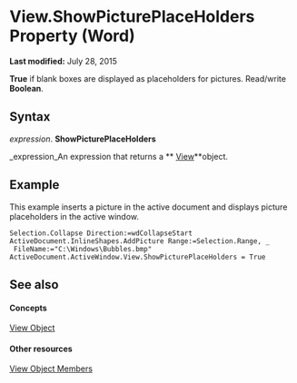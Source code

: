 
# View.ShowPicturePlaceHolders Property (Word)

 **Last modified:** July 28, 2015

 **True** if blank boxes are displayed as placeholders for pictures. Read/write **Boolean**.

## Syntax

 _expression_. **ShowPicturePlaceHolders**

 _expression_An expression that returns a  ** [View](8bf5b26b-14c0-1985-65b2-3e034360baeb.md)**object.


## Example

This example inserts a picture in the active document and displays picture placeholders in the active window.


```
Selection.Collapse Direction:=wdCollapseStart 
ActiveDocument.InlineShapes.AddPicture Range:=Selection.Range, _ 
 FileName:="C:\Windows\Bubbles.bmp" 
ActiveDocument.ActiveWindow.View.ShowPicturePlaceHolders = True
```


## See also


#### Concepts


 [View Object](8bf5b26b-14c0-1985-65b2-3e034360baeb.md)
#### Other resources


 [View Object Members](b7d2bd4e-c96d-3b8f-98a0-57c145f9aa42.md)
